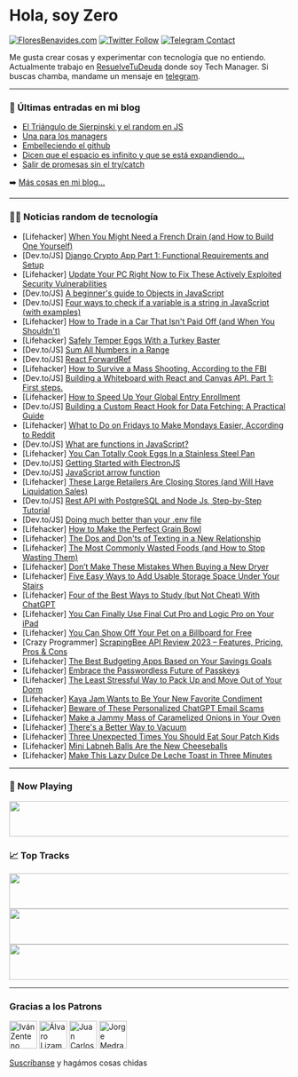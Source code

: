 # Hola, soy Zero

[![FloresBenavides.com](https://img.shields.io/website?down_message=oops&label=MiBlog&style=for-the-badge&up_message=online&url=https%3A%2F%2Ffloresbenavides.com)](https://floresbenavides.com) [![Twitter Follow](https://img.shields.io/twitter/follow/ZeroDragon?color=%231DA1F2&label=Follow&logo=twitter&logoColor=ffffff&style=for-the-badge)](https://twitter.com/zerodragon) [![Telegram Contact](https://img.shields.io/badge/escr%C3%ADbeme-ZeroDragon-%2326A5E4?style=for-the-badge&logo=telegram)](https://t.me/zerodragon)

Me gusta crear cosas y experimentar con tecnología que no entiendo.
Actualmente trabajo en [ResuelveTuDeuda](http://github.com/resuelve) donde soy Tech Manager.
Si buscas chamba, mandame un mensaje en [telegram](https://t.me/zerodragon).

---

### 📕 Últimas entradas en mi blog
<!-- BLOG-POST-LIST:START -->
- [El Triángulo de Sierpinski y el random en JS](https://floresbenavides.com/el-triangulo-de-sierpinski-y-el-random-en-js/)
- [Una para los managers](https://floresbenavides.com/una-para-los-managers/)
- [Embelleciendo el github](https://floresbenavides.com/embelleciendo-el-github/)
- [Dicen que el espacio es infinito y que se está expandiendo…](https://floresbenavides.com/dicen-que-el-espacio-es-infinito-y-que-se-esta-expandiendo/)
- [Salir de promesas sin el try/catch](https://floresbenavides.com/salir-de-promesas-sin-el-try-catch/)
<!-- BLOG-POST-LIST:END -->

➡️ [Más cosas en mi blog...](https://floresbenavides.com)

---

### 👨‍💻 Noticias random de tecnología
<!-- TECH-POSTS:START -->
- [Lifehacker] [When You Might Need a French Drain &lpar;and How to Build One Yourself&rpar;](https://lifehacker.com/when-you-might-need-a-french-drain-and-how-to-build-on-1850421942)
- [Dev.to/JS] [Django Crypto App Part 1: Functional Requirements and Setup](https://dev.to/highnessatharva/django-crypto-app-part-1-functional-requirements-and-setup-3ji0)
- [Lifehacker] [Update Your PC Right Now to Fix These Actively Exploited Security Vulnerabilities](https://lifehacker.com/update-your-pc-right-now-to-fix-these-actively-exploite-1850423910)
- [Dev.to/JS] [A beginner&#39;s guide to Objects in JavaScript](https://dev.to/comfortdeola/a-beginners-guide-to-objects-in-javascript-59ac)
- [Dev.to/JS] [Four ways to check if a variable is a string in JavaScript &lpar;with examples&rpar;](https://dev.to/lavary/four-ways-to-check-if-a-variable-is-a-string-in-javascript-with-examples-3ilm)
- [Lifehacker] [How to Trade in a Car That Isn&#39;t Paid Off &lpar;and When You Shouldn&#39;t&rpar;](https://lifehacker.com/how-to-trade-in-a-car-that-isnt-paid-off-and-when-you-1850420830)
- [Lifehacker] [Safely Temper Eggs With a Turkey Baster](https://lifehacker.com/safely-temper-eggs-with-a-turkey-baster-1850420840)
- [Dev.to/JS] [Sum All Numbers in a Range](https://dev.to/muhmmadawd/sum-all-numbers-in-a-range-1p8o)
- [Dev.to/JS] [React ForwardRef](https://dev.to/alakkadshaw/react-forwardref-1dkn)
- [Lifehacker] [How to Survive a Mass Shooting, According to the FBI](https://lifehacker.com/how-to-survive-a-mass-shooting-according-to-the-fbi-1850421431)
- [Dev.to/JS] [Building a Whiteboard with React and Canvas API. Part 1: First steps.](https://dev.to/smirnovw/building-a-whiteboard-with-react-and-canvas-api-part-1-first-steps-40c4)
- [Lifehacker] [How to Speed Up Your Global Entry Enrollment](https://lifehacker.com/how-to-speed-up-your-global-entry-enrollment-1850422313)
- [Dev.to/JS] [Building a Custom React Hook for Data Fetching: A Practical Guide](https://dev.to/raxraj/building-a-custom-react-hook-for-data-fetching-a-practical-guide-3jjc)
- [Lifehacker] [What to Do on Fridays to Make Mondays Easier, According to Reddit](https://lifehacker.com/what-to-do-on-fridays-to-make-mondays-easier-according-1850420777)
- [Dev.to/JS] [What are functions in JavaScript?](https://dev.to/theshrish46/what-are-functions-in-javascript-j71)
- [Lifehacker] [You Can Totally Cook Eggs In a Stainless Steel Pan](https://lifehacker.com/you-can-totally-cook-eggs-in-a-stainless-steel-pan-1850421285)
- [Dev.to/JS] [Getting Started with ElectronJS](https://dev.to/dionziddh/getting-started-with-electronjs-45je)
- [Dev.to/JS] [JavaScript arrow function](https://dev.to/syedfaysel/javascript-arrow-function-50mc)
- [Lifehacker] [These Large Retailers Are Closing Stores &lpar;and Will Have Liquidation Sales&rpar;](https://lifehacker.com/these-large-retailers-are-closing-stores-and-will-have-1850420690)
- [Dev.to/JS] [Rest API with PostgreSQL and Node Js, Step-by-Step Tutorial](https://dev.to/alakkadshaw/rest-api-with-postgresql-and-node-js-step-by-step-tutorial-2d2k)
- [Dev.to/JS] [Doing much better than your .env file](https://dev.to/dangtony98/doing-much-better-than-your-env-file-46bg)
- [Lifehacker] [How to Make the Perfect Grain Bowl](https://lifehacker.com/how-to-make-the-perfect-grain-bowl-1850419426)
- [Lifehacker] [The Dos and Don&#39;ts of Texting in a New Relationship](https://lifehacker.com/the-dos-and-donts-of-texting-in-a-new-relationship-1850355096)
- [Lifehacker] [The Most Commonly Wasted Foods &lpar;and How to Stop Wasting Them&rpar;](https://lifehacker.com/the-most-commonly-wasted-foods-and-how-to-stop-wasting-1850359331)
- [Lifehacker] [Don’t Make These Mistakes When Buying a New Dryer](https://lifehacker.com/don-t-make-these-mistakes-when-buying-a-new-dryer-1850368737)
- [Lifehacker] [Five Easy Ways to Add Usable Storage Space Under Your Stairs](https://lifehacker.com/five-easy-ways-to-add-usable-storage-space-under-your-s-1850419374)
- [Lifehacker] [Four of the Best Ways to Study &lpar;but Not Cheat&rpar; With ChatGPT](https://lifehacker.com/four-of-the-best-ways-to-study-but-not-cheat-with-cha-1850419522)
- [Lifehacker] [You Can Finally Use Final Cut Pro and Logic Pro on Your iPad](https://lifehacker.com/you-can-finally-use-final-cut-pro-and-logic-pro-on-your-1850418917)
- [Lifehacker] [You Can Show Off Your Pet on a Billboard for Free](https://lifehacker.com/you-can-show-off-your-pet-on-a-billboard-for-free-1850419296)
- [Crazy Programmer] [ScrapingBee API Review 2023 – Features, Pricing, Pros &amp; Cons](https://www.thecrazyprogrammer.com/2023/05/scrapingbee-review.html)
- [Lifehacker] [The Best Budgeting Apps Based on Your Savings Goals](https://lifehacker.com/the-best-budgeting-apps-based-on-your-savings-goals-1850419365)
- [Lifehacker] [Embrace the Passwordless Future of Passkeys](https://lifehacker.com/embrace-the-passwordless-future-of-passkeys-1850418024)
- [Lifehacker] [The Least Stressful Way to Pack Up and Move Out of Your Dorm](https://lifehacker.com/the-least-stressful-way-to-pack-up-and-move-out-of-your-1850418972)
- [Lifehacker] [Kaya Jam Wants to Be Your New Favorite Condiment](https://lifehacker.com/kaya-jam-wants-to-be-your-new-favorite-condiment-1850417171)
- [Lifehacker] [Beware of These Personalized ChatGPT Email Scams](https://lifehacker.com/beware-of-these-personalized-chatgpt-email-scams-1850417235)
- [Lifehacker] [Make a Jammy Mass of Caramelized Onions in Your Oven](https://lifehacker.com/make-a-jammy-mass-of-caramelized-onions-in-your-oven-1850417250)
- [Lifehacker] [There&#39;s a Better Way to Vacuum](https://lifehacker.com/theres-a-better-way-to-vacuum-1850415089)
- [Lifehacker] [Three Unexpected Times You Should Eat Sour Patch Kids](https://lifehacker.com/three-unexpected-times-you-should-eat-sour-patch-kids-1850416642)
- [Lifehacker] [Mini Labneh Balls Are the New Cheeseballs](https://lifehacker.com/mini-labneh-balls-are-the-new-cheeseballs-1850416133)
- [Lifehacker] [Make This Lazy Dulce De Leche Toast in Three Minutes](https://lifehacker.com/make-this-lazy-dulce-de-leche-toast-in-three-minutes-1850415493)<!-- TECH-POSTS:END -->

---

### 🎵 Now Playing
<a href="https://spotify-now-playing-dun.vercel.app/now-playing?open"><img src="https://spotify-now-playing-dun.vercel.app/now-playing" width="540" height="64"></a>

### 📈 Top Tracks
<a href="https://spotify-now-playing-dun.vercel.app/top-tracks?i=1&open"><img src="https://spotify-now-playing-dun.vercel.app/top-tracks?i=1" width="540" height="64"></a>
<a href="https://spotify-now-playing-dun.vercel.app/top-tracks?i=2&open"><img src="https://spotify-now-playing-dun.vercel.app/top-tracks?i=2" width="540" height="64"></a>
<a href="https://spotify-now-playing-dun.vercel.app/top-tracks?i=3&open"><img src="https://spotify-now-playing-dun.vercel.app/top-tracks?i=3" width="540" height="64"></a>

---

### Gracias a los Patrons
[<img src="https://avatars.githubusercontent.com/u/243380?v=4" alt="Iván Zenteno" width="50px">](https://github.com/k001) [<img src="https://avatars.githubusercontent.com/u/19955639?v=4" alt="Álvaro Lizama" width="50px">](https://github.com/alvarolizama) [<img src="https://avatars.githubusercontent.com/u/2718753?v=4" alt="Juan Carlos Ruiz" width="50px">](https://github.com/JuanCrg90) [<img src="https://avatars.githubusercontent.com/u/37025?v=4" alt="Jorge Medrano" width="50px">](https://github.com/h1pp1e) 

[Suscríbanse](https://www.patreon.com/zerodragon) y hagámos cosas chidas
